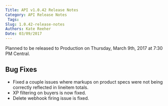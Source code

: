 ```yaml
---
Title: API v1.0.42 Release Notes
Category: API Release Notes
 Tags: 
Slug: 1.0.42-release-notes
Authors: Kate Reeher
Date: 03/09/2017
---
```


Planned to be released to Production on Thursday, March 9th, 2017 at 7:30 PM Central. 

## Bug Fixes
- Fixed a couple issues where markups on product specs were not being correctly reflected in lineitem totals.
- XP filtering on buyers is now fixed.
- Delete webhook firing issue is fixed.
